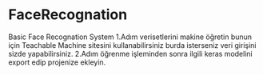 # FaceRecognation
Basic Face Recognation System
1.Adım verisetlerini makine öğretin bunun için Teachable Machine sitesini kullanabilirsiniz burda isterseniz veri girişini sizde yapabilirsiniz. 
2.Adım öğrenme işleminden sonra ilgili keras modelini export edip projenize ekleyin.
